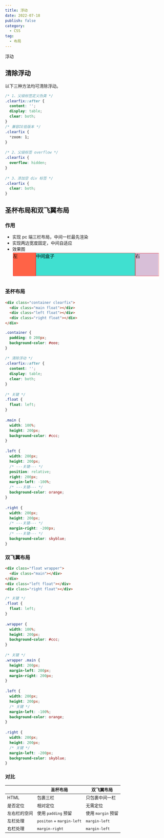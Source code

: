 ```yaml
---
title: 浮动
date: 2022-07-18
publish: false
category:
  - CSS
tag:
  - 布局
---
```


浮动

## 清除浮动

以下三种方法均可清除浮动。

```css
/* 1、父级标签定义伪类 */
.clearfix::after {
  content: '';
  display: table;
  clear: both;
}
/* 兼容IE低版本 */
.clearfix {
  *zoom: 1;
}

/* 2、父级标签 overflow */
.clearfix {
  overflow: hidden;
}

/* 3、添加空 div 标签 */
.clearfix {
  clear: both;
}
```

## 圣杯布局和双飞翼布局

### 作用

- 实现 pc 端三栏布局，中间一栏最先渲染
- 实现两边宽度固定，中间自适应
- 效果图
  ![三栏布局](./img/layout/three-cols.png)

### 圣杯布局

```html
<div class="container clearfix">
  <div class="main float"></div>
  <div class="left float"></div>
  <div class="right float"></div>
</div>
```

```css
.container {
  padding: 0 200px;
  background-color: #eee;
}

/* 清除浮动 */
.clearfix::after {
  content: '';
  display: table;
  clear: both;
}

/* 关键 */
.float {
  float: left;
}

.main {
  width: 100%;
  height: 200px;
  background-color: #ccc;
}

.left {
  width: 200px;
  height: 200px;
  /* ---关键--- */
  position: relative;
  right: 200px;
  margin-left: -100%;
  /* ---关键--- */
  background-color: orange;
}

.right {
  width: 200px;
  height: 200px;
  /* ---关键--- */
  margin-right: -200px;
  /* ---关键--- */
  background-color: skyblue;
}
```

### 双飞翼布局

```html
<div class="float wrapper">
  <div class="main"></div>
</div>
<div class="left float"></div>
<div class="right float"></div>
```

```css
/* 关键 */
.float {
  float: left;
}

.wrapper {
  width: 100%;
  height: 200px;
  background-color: #ccc;
}

/* 关键 */
.wrapper .main {
  height: 200px;
  margin-left: 200px;
  margin-right: 200px;
}

.left {
  width: 200px;
  height: 200px;
  /* 关键 */
  margin-left: -100%;
  background-color: orange;
}

.right {
  width: 200px;
  height: 200px;
  /* 关键 */
  margin-left: -200px;
  background-color: skyblue;
}
```

### 对比

|              | 圣杯布局                  | 双飞翼布局         |
| ------------ | ------------------------- | ------------------ |
| HTML         | 包裹三栏                  | 只包裹中间一栏     |
| 是否定位     | 相对定位                  | 无需定位           |
| 左右栏的空间 | 使用 `padding` 预留       | 使用 `margin` 预留 |
| 左栏处理     | `positon` + `margin-left` | `margin-left`      |
| 右栏处理     | `margin-right`            | `margin-left`      |